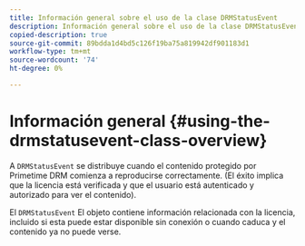 ```yaml
---
title: Información general sobre el uso de la clase DRMStatusEvent
description: Información general sobre el uso de la clase DRMStatusEvent
copied-description: true
source-git-commit: 89bdda1d4bd5c126f19ba75a819942df901183d1
workflow-type: tm+mt
source-wordcount: '74'
ht-degree: 0%

---
```



# Información general {#using-the-drmstatusevent-class-overview}

A `DRMStatusEvent` se distribuye cuando el contenido protegido por Primetime DRM comienza a reproducirse correctamente. (El éxito implica que la licencia está verificada y que el usuario está autenticado y autorizado para ver el contenido).

El `DRMStatusEvent` El objeto contiene información relacionada con la licencia, incluido si esta puede estar disponible sin conexión o cuando caduca y el contenido ya no puede verse.
